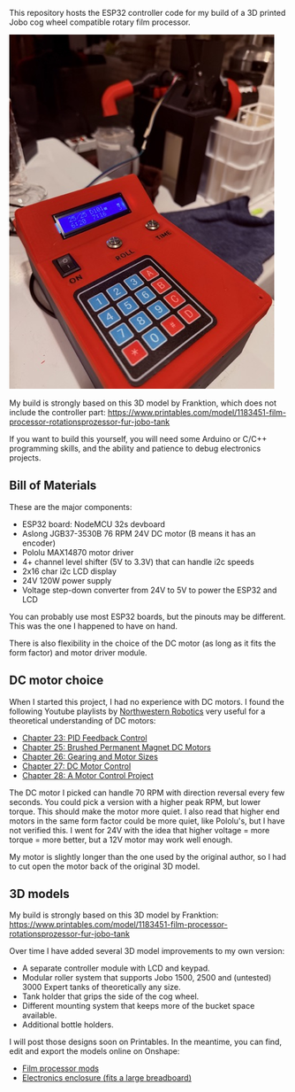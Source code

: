This repository hosts the ESP32 controller code for my build of a 3D printed Jobo cog wheel compatible rotary film processor.

![The controller in its enclosure](doc/images/controller-enclosure.jpeg)

My build is strongly based on this 3D model by Franktion, which does not include the controller part:
https://www.printables.com/model/1183451-film-processor-rotationsprozessor-fur-jobo-tank

If you want to build this yourself, you will need some Arduino or C/C++ programming skills, and the ability and patience to debug electronics projects.

## Bill of Materials

These are the major components:

- ESP32 board: NodeMCU 32s devboard
- Aslong JGB37-3530B 76 RPM 24V DC motor (B means it has an encoder)
- Pololu MAX14870 motor driver
- 4+ channel level shifter (5V to 3.3V) that can handle i2c speeds
- 2x16 char i2c LCD display
- 24V 120W power supply
- Voltage step-down converter from 24V to 5V to power the ESP32 and LCD

You can probably use most ESP32 boards, but the pinouts may be different. This was the one I happened to have on hand.

There is also flexibility in the choice of the DC motor (as long as it fits the form factor) and motor driver module.

## DC motor choice

When I started this project, I had no experience with DC motors.  I found the following Youtube playlists by [Northwestern Robotics](https://www.youtube.com/@NorthwesternRobotics) very useful for a theoretical understanding of DC motors:

- [Chapter 23: PID Feedback Control](https://www.youtube.com/watch?v=taSlxgvvrBM&list=PLggLP4f-rq02ecj0q0VB9jEbfua8lOc_E)
- [Chapter 25: Brushed Permanent Magnet DC Motors](https://www.youtube.com/watch?v=Mj2bV03mVM8&list=PLggLP4f-rq02o8CuzclHrbdVCEZ1noFEj)
- [Chapter 26: Gearing and Motor Sizes](https://www.youtube.com/watch?v=D1chF7_pIR0&list=PLggLP4f-rq02tJpO5NUa-w0wP_fL_n72n&pp=0gcJCacEOCosWNin)
- [Chapter 27: DC Motor Control](https://www.youtube.com/watch?v=6R_3jHeimiE&list=PLggLP4f-rq03w7Bm5M-EjF8Yn4wL_M7HW)
- [Chapter 28: A Motor Control Project](https://www.youtube.com/watch?v=sMXWoYCmfm4&list=PLggLP4f-rq03WhWvWauGd9ex6ZXGLtrdd)

The DC motor I picked can handle 70 RPM with direction reversal every few seconds. You could pick a version with a higher peak RPM, but lower torque. This should make the motor more quiet. I also read that higher end motors in the same form factor could be more quiet, like Pololu's, but I have not verified this. I went for 24V with the idea that higher voltage = more torque = more better, but a 12V motor may work well enough.

My motor is slightly longer than the one used by the original author, so I had to cut open the motor back of the original 3D model.

## 3D models

My build is strongly based on this 3D model by Franktion:
https://www.printables.com/model/1183451-film-processor-rotationsprozessor-fur-jobo-tank

Over time I have added several 3D model improvements to my own version:

- A separate controller module with LCD and keypad.
- Modular roller system that supports Jobo 1500, 2500 and (untested) 3000 Expert tanks of theoretically any size.
- Tank holder that grips the side of the cog wheel.
- Different mounting system that keeps more of the bucket space available.
- Additional bottle holders.

I will post those designs soon on Printables. In the meantime, you can find, edit and export the models online on Onshape:

- [Film processor mods](https://cad.onshape.com/documents/dad66181e28faef3e8099250/w/1cc0961eebf6790e2034b129/e/8cc60a3bbd29adb3a399e7eb)
- [Electronics enclosure (fits a large breadboard)](https://cad.onshape.com/documents/0af428b88356e718e09b213c/w/1fa9feddcfb3c9018ca2779d/e/8c1548d2bf6ed86b74a06db7)


